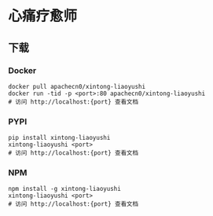 # 心痛疗愈师

## 下载

### Docker

```
docker pull apachecn0/xintong-liaoyushi
docker run -tid -p <port>:80 apachecn0/xintong-liaoyushi
# 访问 http://localhost:{port} 查看文档
```

### PYPI

```
pip install xintong-liaoyushi
xintong-liaoyushi <port>
# 访问 http://localhost:{port} 查看文档
```

### NPM

```
npm install -g xintong-liaoyushi
xintong-liaoyushi <port>
# 访问 http://localhost:{port} 查看文档
```